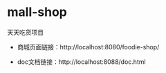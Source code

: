 # mall-shop
天天吃货项目

- 商城页面链接：http://localhost:8080/foodie-shop/

- doc文档链接：http://localhost:8088/doc.html